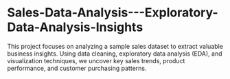# Sales-Data-Analysis---Exploratory-Data-Analysis-Insights
This project focuses on analyzing a sample sales dataset to extract valuable business insights. Using data cleaning, exploratory data analysis (EDA), and visualization techniques, we uncover key sales trends, product performance, and customer purchasing patterns.
